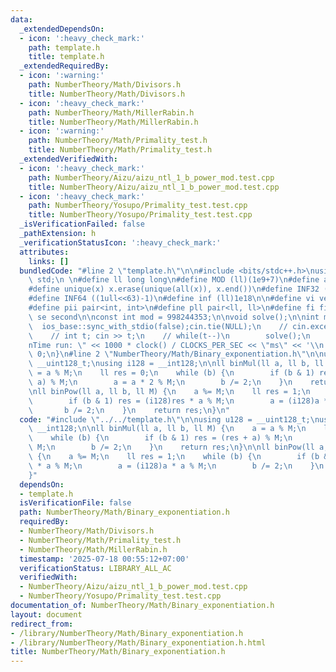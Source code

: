 ```yaml
---
data:
  _extendedDependsOn:
  - icon: ':heavy_check_mark:'
    path: template.h
    title: template.h
  _extendedRequiredBy:
  - icon: ':warning:'
    path: NumberTheory/Math/Divisors.h
    title: NumberTheory/Math/Divisors.h
  - icon: ':heavy_check_mark:'
    path: NumberTheory/Math/MillerRabin.h
    title: NumberTheory/Math/MillerRabin.h
  - icon: ':warning:'
    path: NumberTheory/Math/Primality_test.h
    title: NumberTheory/Math/Primality_test.h
  _extendedVerifiedWith:
  - icon: ':heavy_check_mark:'
    path: NumberTheory/Aizu/aizu_ntl_1_b_power_mod.test.cpp
    title: NumberTheory/Aizu/aizu_ntl_1_b_power_mod.test.cpp
  - icon: ':heavy_check_mark:'
    path: NumberTheory/Yosupo/Primality_test.test.cpp
    title: NumberTheory/Yosupo/Primality_test.test.cpp
  _isVerificationFailed: false
  _pathExtension: h
  _verificationStatusIcon: ':heavy_check_mark:'
  attributes:
    links: []
  bundledCode: "#line 2 \"template.h\"\n\n#include <bits/stdc++.h>\nusing namespace\
    \ std;\n \n#define ll long long\n#define MOD (ll)(1e9+7)\n#define all(x) (x).begin(),(x).end()\n\
    #define unique(x) x.erase(unique(all(x)), x.end())\n#define INF32 ((1ull<<31)-1)\n\
    #define INF64 ((1ull<<63)-1)\n#define inf (ll)1e18\n\n#define vi vector<int>\n\
    #define pii pair<int, int>\n#define pll pair<ll, ll>\n#define fi first\n#define\
    \ se second\n\nconst int mod = 998244353;\n\nvoid solve();\n\nint main(){\n  \
    \  ios_base::sync_with_stdio(false);cin.tie(NULL);\n    // cin.exceptions(cin.failbit);\n\
    \    // int t; cin >> t;\n    // while(t--)\n        solve();\n    cerr << \"\\\
    nTime run: \" << 1000 * clock() / CLOCKS_PER_SEC << \"ms\" << '\\n';\n    return\
    \ 0;\n}\n#line 2 \"NumberTheory/Math/Binary_exponentiation.h\"\n\nusing u128 =\
    \ __uint128_t;\nusing i128 = __int128;\n\nll binMul(ll a, ll b, ll M) {\n    a\
    \ = a % M;\n    ll res = 0;\n    while (b) {\n        if (b & 1) res = (res +\
    \ a) % M;\n        a = a * 2 % M;\n        b /= 2;\n    }\n    return res;\n}\n\
    \nll binPow(ll a, ll b, ll M) {\n    a %= M;\n    ll res = 1;\n    while (b) {\n\
    \        if (b & 1) res = (i128)res * a % M;\n        a = (i128)a * a % M;\n \
    \       b /= 2;\n    }\n    return res;\n}\n"
  code: "#include \"../../template.h\"\n\nusing u128 = __uint128_t;\nusing i128 =\
    \ __int128;\n\nll binMul(ll a, ll b, ll M) {\n    a = a % M;\n    ll res = 0;\n\
    \    while (b) {\n        if (b & 1) res = (res + a) % M;\n        a = a * 2 %\
    \ M;\n        b /= 2;\n    }\n    return res;\n}\n\nll binPow(ll a, ll b, ll M)\
    \ {\n    a %= M;\n    ll res = 1;\n    while (b) {\n        if (b & 1) res = (i128)res\
    \ * a % M;\n        a = (i128)a * a % M;\n        b /= 2;\n    }\n    return res;\n\
    }"
  dependsOn:
  - template.h
  isVerificationFile: false
  path: NumberTheory/Math/Binary_exponentiation.h
  requiredBy:
  - NumberTheory/Math/Divisors.h
  - NumberTheory/Math/Primality_test.h
  - NumberTheory/Math/MillerRabin.h
  timestamp: '2025-07-18 00:55:12+07:00'
  verificationStatus: LIBRARY_ALL_AC
  verifiedWith:
  - NumberTheory/Aizu/aizu_ntl_1_b_power_mod.test.cpp
  - NumberTheory/Yosupo/Primality_test.test.cpp
documentation_of: NumberTheory/Math/Binary_exponentiation.h
layout: document
redirect_from:
- /library/NumberTheory/Math/Binary_exponentiation.h
- /library/NumberTheory/Math/Binary_exponentiation.h.html
title: NumberTheory/Math/Binary_exponentiation.h
---
```

